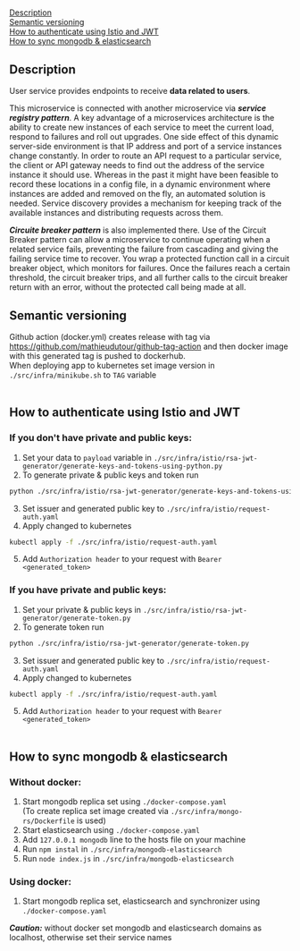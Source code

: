 
##### 
[Description](#description)<br/>
[Semantic versioning](#version)<br/>
[How to authenticate using Istio and JWT](#istio)<br/>
[How to sync mongodb & elasticsearch](#sync)


<a id="description"></a>
## Description

User service provides endpoints to receive **data related to users**.<br/>

This microservice is connected with another microservice via ***service registry pattern***. A key advantage of a microservices architecture is the ability to create new instances of each service to meet the current load, respond to failures and roll out upgrades. One side effect of this dynamic server-side environment is that IP address and port of a service instances change constantly. In order to route an API request to a particular service, the client or API gateway needs to find out the address of the service instance it should use. Whereas in the past it might have been feasible to record these locations in a config file, in a dynamic environment where instances are added and removed on the fly, an automated solution is needed. Service discovery provides a mechanism for keeping track of the available instances and distributing requests across them.

***Circuite breaker pattern*** is also implemented there. Use of the Circuit Breaker pattern can allow a microservice to continue operating when a related service fails, preventing the failure from cascading and giving the failing service time to recover. You wrap a protected function call in a circuit breaker object, which monitors for failures. Once the failures reach a certain threshold, the circuit breaker trips, and all further calls to the circuit breaker return with an error, without the protected call being made at all.


<a id="version"></a>
## Semantic versioning

Github action (docker.yml) creates release with tag via https://github.com/mathieudutour/github-tag-action
and then docker image with this generated tag is pushed to dockerhub. <br/>
When deploying app to kubernetes set image version in ```./src/infra/minikube.sh``` to ```TAG``` variable
<br/><br/>

<a id="istio"></a>
## How to authenticate using Istio and JWT

### If you don't have private and public keys:

1. Set your data to ```payload``` variable in ```./src/infra/istio/rsa-jwt-generator/generate-keys-and-tokens-using-python.py```
2. To generate private & public keys and token run 
```bash
python ./src/infra/istio/rsa-jwt-generator/generate-keys-and-tokens-using-python.py
```
3. Set issuer and generated public key to ```./src/infra/istio/request-auth.yaml```
4. Apply changed to kubernetes 
```bash
kubectl apply -f ./src/infra/istio/request-auth.yaml
```
5. Add ```Authorization header``` to your request with ```Bearer <generated_token>```


### If you have private and public keys:

1. Set your private & public keys in ```./src/infra/istio/rsa-jwt-generator/generate-token.py```
2. To generate token run
```bash
python ./src/infra/istio/rsa-jwt-generator/generate-token.py
```
3. Set issuer and generated public key to ```./src/infra/istio/request-auth.yaml```
4. Apply changed to kubernetes
```bash
kubectl apply -f ./src/infra/istio/request-auth.yaml
```
5. Add ```Authorization header``` to your request with ```Bearer <generated_token>```
<br/><br/>

<a id="sync"></a>
## How to sync mongodb & elasticsearch
### Without docker:
1. Start mongodb replica set using ```./docker-compose.yaml``` <br/>
(To create replica set image created via ```./src/infra/mongo-rs/Dockerfile``` is used)
2. Start elasticsearch using ```./docker-compose.yaml```
3. Add ```127.0.0.1 mongodb``` line to the hosts file on your machine
4. Run ```npm instal``` in ```./src/infra/mongodb-elasticsearch```
5. Run ```node index.js``` in ```./src/infra/mongodb-elasticsearch```

### Using docker:

1. Start mongodb replica set, elasticsearch and synchronizer using ```./docker-compose.yaml``` <br/>

***Caution:*** without docker set mongodb and elasticsearch domains as localhost,
otherwise set their service names

